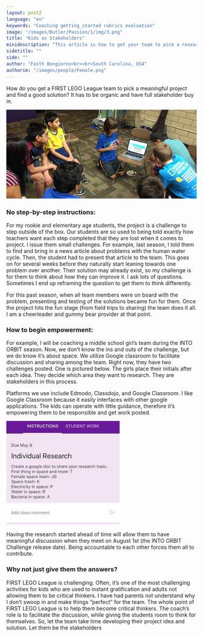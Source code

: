```yaml
---
layout: post2
language: "en"
keywords: "Coaching getting_started rubrics evaluation"
image: "/images/Butler/Passion/1/img/3.png"
title: "Kids as Stakeholders"
minidescription: "This article is how to get your team to pick a research topic."
sidetitle: ""
side: ""
author: "Faith Bongiorno<br><br>South Carolina, USA"
authorim: "/images/people/Female.png"
---
```


How do you get a FIRST LEGO League team to pick a meaningful project and find a good solution? It has to be organic and have full stakeholder buy in.

![](/images/coachcorner/Project1.jpg)

### No step-by-step instructions:

For my rookie and elementary age students, the project is a challenge to step outside of the box. Our students are so used to being told exactly how teachers want each step completed that they are lost when it comes to project. I issue them small challenges. For example, last season, I told them to find and bring in a news article about problems with the human water cycle. Then, the student had to present that article to the team. This goes on for several weeks before they naturally start leaning towards one problem over another. Their solution may already exist, so my challenge is for them to think about how they can improve it. I ask lots of questions.  Sometimes I end up reframing the question to get them to think differently. 

For this past season, when all team members were on board with the problem, presenting and testing of the solutions became fun for them. Once the project hits the fun stage (from field trips to sharing) the team does it all. I am a cheerleader and gummy bear provider at that point. 

### How to begin empowerment:

For example, I will be coaching a middle school girl’s team during the INTO ORBIT season. Now, we don’t know the ins and outs of the challenge, but we do know it’s about space. We utilize Google classroom to facilitate discussion and sharing among the team. Right now, they have two challenges posted. One is pictured below. The girls place their initials after each idea. They decide which area they want to research. They are stakeholders in this process.

Platforms we use include Edmodo, Classdojo, and Google Classroom. I like Google Classroom because it easily interfaces with other google applications. The kids can operate with little guidance, therefore it’s empowering them to be responsible and get work posted.

![](/images/coachcorner/Project2.jpg)

Having the research started ahead of time will allow them to have meaningful discussion when they meet on August 1st (the INTO ORBIT Challenge release date). Being accountable to each other forces them all to contribute. 

### Why not just give them the answers?

FIRST LEGO League is challenging. Often, it’s one of the most challenging activities for kids who are used to instant gratification and adults not allowing them to be critical thinkers. I have had parents not understand why I don’t swoop in and make things “perfect” for the team. The whole point of FIRST LEGO League is to help them become critical thinkers. The coach’s role is to facilitate the discussion, while giving the students room to think for themselves. So, let the team take time developing their project idea and solution. Let them be the stakeholders

